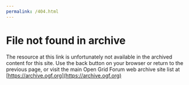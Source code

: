 ```yaml
---
permalink: /404.html
---
```


File not found in archive
=========================


The resource at this link is unfortunately not available in the archived content
for this site. Use the back button on your browser or return to the previous
page, or visit the main Open Grid Forum web archive site list at
[https://archive.ogf.org](https://archive.ogf.org)
